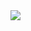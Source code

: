 <img src="./https://github.com/jeffcolyn/numeros-aleatorios/blob/main/assets/numeros%20aleatorios%20jpg.jpg?raw=true">
